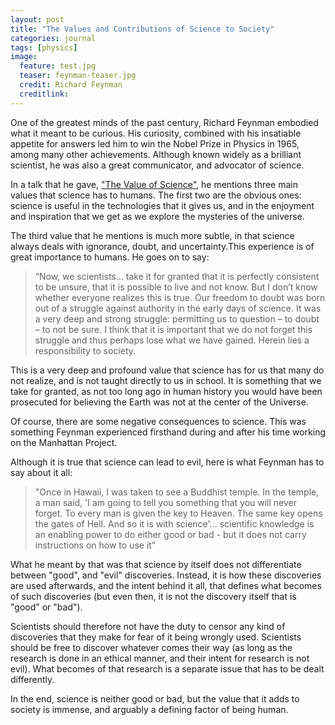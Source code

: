 ```yaml
---
layout: post
title: "The Values and Contributions of Science to Society"
categories: journal
tags: [physics]
image:
  feature: test.jpg
  teaser: feynman-teaser.jpg
  credit: Richard Feynman
  creditlink:
---
```


One of the greatest minds of the past century, Richard Feynman embodied what it meant to be curious. His curiosity, combined with his insatiable appetite for answers led him to win the Nobel Prize in Physics in 1965, among many other achievements. Although known widely as a brilliant scientist, he was also a great communicator, and advocator of science.

In a talk that he gave, <a href="http://www.math.ucla.edu/~mwilliams/pdf/feynman.pdf">"The Value of Science"</a>, he mentions three main values that science has to humans. The first two are the obvious ones: science is useful in the technologies that it gives us, and in the enjoyment and inspiration that we get as we explore the mysteries of the universe.

The third value that he mentions is much more subtle, in that science always deals with ignorance, doubt, and uncertainty.This experience is of great importance to humans. He goes on to say:

>“Now, we scientists… take it for granted that it is perfectly consistent to be unsure, that it is possible to live and not know. But I don’t know whether everyone realizes this is true. Our freedom to doubt was born out of a struggle against authority in the early days of science. It was a very deep and strong struggle: permitting us to question – to doubt – to not be sure. I think that it is important that we do not forget this struggle and thus perhaps lose what we have gained. Herein lies a responsibility to society.

This is a very deep and profound value that science has for us that many do not realize, and is not taught directly to us in school. It is something that we take for granted, as not too long ago in human history you would have been prosecuted for believing the Earth was not at the center of the Universe.

Of course, there are some negative consequences to science. This was something Feynman experienced firsthand during and after his time working on the Manhattan Project.

Although it is true that science can lead to evil, here is what Feynman has to say about it all:

>"Once in Hawaii, I was taken to see a Buddhist temple. In the temple, a man said, 'I am going to tell you something that you will never forget. To every man is given the key to Heaven. The same key opens the gates of Hell. And so it is with science'... scientific knowledge is an enabling power to do either good or bad - but it does not carry instructions on how to use it"

What he meant by that was that science by itself does not differentiate between "good", and "evil" discoveries. Instead, it is how these discoveries are used afterwards, and the intent behind it all, that defines what becomes of such discoveries (but even then, it is not the discovery itself that is "good" or "bad").

Scientists should therefore not have the duty to censor any kind of discoveries that they make for fear of it being wrongly used. Scientists should be free to discover whatever comes their way (as long as the research is done in an ethical manner, and their intent for research is not evil). What becomes of that research is a separate issue that has to be dealt differently.

In the end, science is neither good or bad, but the value that it adds to society is immense, and arguably a defining factor of being human.

